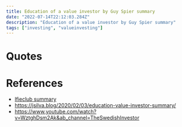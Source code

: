 ```yaml
---
title: Education of a value investor by Guy Spier summary
date: "2022-07-14T22:12:03.284Z"
description: "Education of a value investor by Guy Spier summary"
tags: ["investing", "valueinvesting"]
---
```



# Quotes


# References
- [lfieclub summary](https://lifeclub.org/books/the-education-of-a-value-investor-guy-spier-review-summary)
- https://jsilva.blog/2020/02/03/education-value-investor-summary/
- https://www.youtube.com/watch?v=WztghDsm2Ak&ab_channel=TheSwedishInvestor